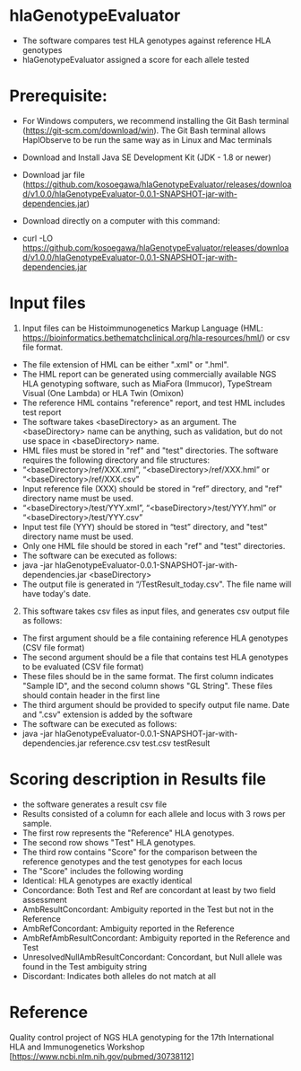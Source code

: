 # hlaGenotypeEvaluator
 - The software compares test HLA genotypes against reference HLA genotypes
 - hlaGenotypeEvaluator assigned a score for each allele tested
 
# Prerequisite:
 - For Windows computers, we recommend installing the Git Bash terminal (https://git-scm.com/download/win). The Git Bash terminal allows HaplObserve to be run the same way as in Linux and Mac terminals
  
 - Download and Install Java SE Development Kit (JDK - 1.8 or newer)
 
 - Download jar file (https://github.com/kosoegawa/hlaGenotypeEvaluator/releases/download/v1.0.0/hlaGenotypeEvaluator-0.0.1-SNAPSHOT-jar-with-dependencies.jar)
 
 - Download directly on a computer with this command:
 - curl -LO https://github.com/kosoegawa/hlaGenotypeEvaluator/releases/download/v1.0.0/hlaGenotypeEvaluator-0.0.1-SNAPSHOT-jar-with-dependencies.jar
 

# Input files
 1. Input files can be Histoimmunogenetics Markup Language (HML: https://bioinformatics.bethematchclinical.org/hla-resources/hml/) or csv file format.
 - The file extension of HML can be either ".xml" or ".hml".
 - The HML report can be generated using commercially available NGS HLA genotyping software, such as MiaFora (Immucor), TypeStream Visual (One Lambda) or HLA Twin (Omixon)
 - The reference HML contains "reference" report, and test HML includes test report
 - The software takes &lt;baseDirectory> as an argument. The &lt;baseDirectory> name can be anything, such as validation, but do not use space in &lt;baseDirectory> name.
 - HML files must be stored in "ref" and "test" directories. The software requires the following directory and file structures:
 - “&lt;baseDirectory>/ref/XXX.xml”, “&lt;baseDirectory>/ref/XXX.hml” or “&lt;baseDirectory>/ref/XXX.csv”
 - Input reference file (XXX) should be stored in “ref” directory, and "ref" directory name must be used.
 - “&lt;baseDirectory>/test/YYY.xml”, “&lt;baseDirectory>/test/YYY.hml” or “&lt;baseDirectory>/test/YYY.csv”
 - Input test file (YYY) should be stored in “test” directory, and "test" directory name must be used.
 - Only one HML file should be stored in each "ref" and "test" directories.
 - The software can be executed as follows:
 - java -jar  hlaGenotypeEvaluator-0.0.1-SNAPSHOT-jar-with-dependencies.jar &lt;baseDirectory>
 - The output file is generated in “<baseDirectory>/TestResult_today.csv". The file name will have today's date.
 
 
 
 2. This software takes csv files as input files, and generates csv output file as follows:
 - The first argument should be a file containing reference HLA genotypes (CSV file format)
 - The second argument should be a file that contains test HLA genotypes to be evaluated (CSV file format)
 - These files should be in the same format. The first column indicates "Sample ID", and the second column shows "GL String". These files should contain header in the first line
 - The third argument should be provided to specify output file name. Date and ".csv" extension is added by the software
 - The software can be executed as follows:
 - java -jar  hlaGenotypeEvaluator-0.0.1-SNAPSHOT-jar-with-dependencies.jar reference.csv test.csv testResult
 


 # Scoring description in Results file
 - the software generates a result csv file
 - Results consisted of a column for each allele and locus with 3 rows per sample.
 - The first row represents the "Reference" HLA genotypes.
 - The second row shows "Test" HLA genotypes.
 - The third row contains "Score" for the comparison between the reference genotypes and the test genotypes for each locus
 - The "Score" includes the following wording
 - Identical: HLA genotypes are exactly identical
 - Concordance: Both Test and Ref are concordant at least by two field assessment
 - AmbResultConcordant: Ambiguity reported in the Test but not in the Reference
 - AmbRefConcordant: Ambiguity reported in the Reference
 - AmbRefAmbResultConcordant: Ambiguity reported in the Reference and Test
 - UnresolvedNullAmbResultConcordant: Concordant, but Null allele was found in the Test ambiguity string
 - Discordant: Indicates both alleles do not match at all

 # Reference
 Quality control project of NGS HLA genotyping for the 17th International HLA and Immunogenetics Workshop
 [https://www.ncbi.nlm.nih.gov/pubmed/30738112]